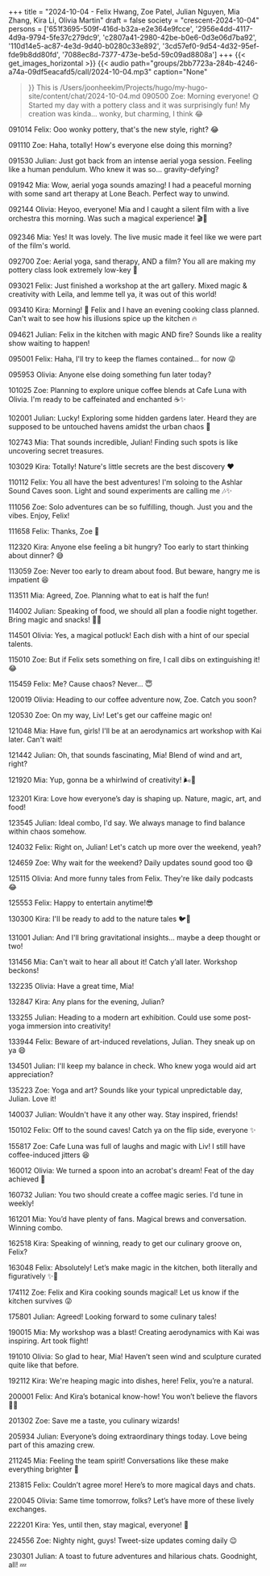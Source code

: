 +++
title = "2024-10-04 - Felix Hwang, Zoe Patel, Julian Nguyen, Mia Zhang, Kira Li, Olivia Martin"
draft = false
society = "crescent-2024-10-04"
persons = ['651f3695-509f-416d-b32a-e2e364e9fcce', '2956e4dd-4117-4d9a-9794-5fe37c279dc9', 'c2807a41-2980-42be-b0e6-0d3e06d7ba92', '110d14e5-ac87-4e3d-9d40-b0280c33e892', '3cd57ef0-9d54-4d32-95ef-fde9b8dd80fd', '7088ec8d-7377-473e-be5d-59c09ad8808a']
+++
{{< get_images_horizontal >}}
{{< audio
    path="groups/2bb7723a-284b-4246-a74a-09df5eacafd5/call/2024-10-04.mp3" 
    caption="None"
>}}
This is /Users/joonheekim/Projects/hugo/my-hugo-site/content/chat/2024-10-04.md
090500 Zoe: Morning everyone! 🌞 Started my day with a pottery class and it was surprisingly fun! My creation was kinda... wonky, but charming, I think 😂

091014 Felix: Ooo wonky pottery, that's the new style, right? 😂

091110 Zoe: Haha, totally! How's everyone else doing this morning?

091530 Julian: Just got back from an intense aerial yoga session. Feeling like a human pendulum. Who knew it was so... gravity-defying? 

091942 Mia: Wow, aerial yoga sounds amazing! I had a peaceful morning with some sand art therapy at Lone Beach. Perfect way to unwind.

092144 Olivia: Heyoo, everyone! Mia and I caught a silent film with a live orchestra this morning. Was such a magical experience! 🎬🎼

092346 Mia: Yes! It was lovely. The live music made it feel like we were part of the film's world.

092700 Zoe: Aerial yoga, sand therapy, AND a film? You all are making my pottery class look extremely low-key 🤣

093021 Felix: Just finished a workshop at the art gallery. Mixed magic & creativity with Leila, and lemme tell ya, it was out of this world! 

093410 Kira: Morning! 🌱 Felix and I have an evening cooking class planned. Can't wait to see how his illusions spice up the kitchen 🔥

094621 Julian: Felix in the kitchen with magic AND fire? Sounds like a reality show waiting to happen!

095001 Felix: Haha, I'll try to keep the flames contained... for now 😜

095953 Olivia: Anyone else doing something fun later today?

101025 Zoe: Planning to explore unique coffee blends at Cafe Luna with Olivia. I'm ready to be caffeinated and enchanted ☕✨

102001 Julian: Lucky! Exploring some hidden gardens later. Heard they are supposed to be untouched havens amidst the urban chaos 🌿

102743 Mia: That sounds incredible, Julian! Finding such spots is like uncovering secret treasures.

103029 Kira: Totally! Nature's little secrets are the best discovery ❤️

110112 Felix: You all have the best adventures! I'm soloing to the Ashlar Sound Caves soon. Light and sound experiments are calling me 🎶✨

111056 Zoe: Solo adventures can be so fulfilling, though. Just you and the vibes. Enjoy, Felix!

111658 Felix: Thanks, Zoe 💫

112320 Kira: Anyone else feeling a bit hungry? Too early to start thinking about dinner? 😅

113059 Zoe: Never too early to dream about food. But beware, hangry me is impatient 😆

113511 Mia: Agreed, Zoe. Planning what to eat is half the fun!

114002 Julian: Speaking of food, we should all plan a foodie night together. Bring magic and snacks! 🍪✨

114501 Olivia: Yes, a magical potluck! Each dish with a hint of our special talents.

115010 Zoe: But if Felix sets something on fire, I call dibs on extinguishing it! 😂

115459 Felix: Me? Cause chaos? Never... 😇

120019 Olivia: Heading to our coffee adventure now, Zoe. Catch you soon? 

120530 Zoe: On my way, Liv! Let's get our caffeine magic on!

121048 Mia: Have fun, girls! I'll be at an aerodynamics art workshop with Kai later. Can't wait!

121442 Julian: Oh, that sounds fascinating, Mia! Blend of wind and art, right?

121920 Mia: Yup, gonna be a whirlwind of creativity! 🌬️🎨

123201 Kira: Love how everyone’s day is shaping up. Nature, magic, art, and food! 

123545 Julian: Ideal combo, I'd say. We always manage to find balance within chaos somehow.

124032 Felix: Right on, Julian! Let's catch up more over the weekend, yeah? 

124659 Zoe: Why wait for the weekend? Daily updates sound good too 😄

125115 Olivia: And more funny tales from Felix. They're like daily podcasts 😂

125553 Felix: Happy to entertain anytime!😎

130300 Kira: I'll be ready to add to the nature tales 🐦🌿 

131001 Julian: And I'll bring gravitational insights... maybe a deep thought or two!

131456 Mia: Can't wait to hear all about it! Catch y’all later. Workshop beckons!

132235 Olivia: Have a great time, Mia! 

132847 Kira: Any plans for the evening, Julian?

133255 Julian: Heading to a modern art exhibition. Could use some post-yoga immersion into creativity!

133944 Felix: Beware of art-induced revelations, Julian. They sneak up on ya 😄

134501 Julian: I'll keep my balance in check. Who knew yoga would aid art appreciation?

135223 Zoe: Yoga and art? Sounds like your typical unpredictable day, Julian. Love it!

140037 Julian: Wouldn't have it any other way. Stay inspired, friends!

150102 Felix: Off to the sound caves! Catch ya on the flip side, everyone ✨

155817 Zoe: Cafe Luna was full of laughs and magic with Liv! I still have coffee-induced jitters 😆

160012 Olivia: We turned a spoon into an acrobat's dream! Feat of the day achieved 🎩

160732 Julian: You two should create a coffee magic series. I'd tune in weekly!

161201 Mia: You’d have plenty of fans. Magical brews and conversation. Winning combo.

162518 Kira: Speaking of winning, ready to get our culinary groove on, Felix?

163048 Felix: Absolutely! Let’s make magic in the kitchen, both literally and figuratively ✨🍴

174112 Zoe: Felix and Kira cooking sounds magical! Let us know if the kitchen survives 😜

175801 Julian: Agreed! Looking forward to some culinary tales!

190015 Mia: My workshop was a blast! Creating aerodynamics with Kai was inspiring. Art took flight!

191010 Olivia: So glad to hear, Mia! Haven’t seen wind and sculpture curated quite like that before.

192112 Kira: We're heaping magic into dishes, here! Felix, you’re a natural.

200001 Felix: And Kira’s botanical know-how! You won’t believe the flavors 🌿🌟

201302 Zoe: Save me a taste, you culinary wizards!

205934 Julian: Everyone’s doing extraordinary things today. Love being part of this amazing crew.

211245 Mia: Feeling the team spirit! Conversations like these make everything brighter 🌟

213815 Felix: Couldn’t agree more! Here’s to more magical days and chats.

220045 Olivia: Same time tomorrow, folks? Let’s have more of these lively exchanges.

222201 Kira: Yes, until then, stay magical, everyone! 🌟

224556 Zoe: Nighty night, guys! Tweet-size updates coming daily 😉

230301 Julian: A toast to future adventures and hilarious chats. Goodnight, all! 💤
